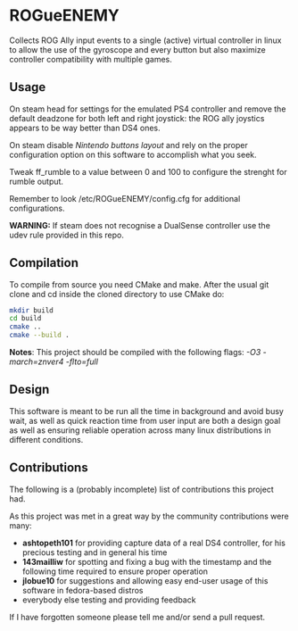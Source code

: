# ROGueENEMY
Collects ROG Ally input events to a single (active) virtual controller in linux to allow the use of the gyroscope and every button but also maximize controller compatibility with multiple games.

## Usage
On steam head for settings for the emulated PS4 controller and remove the default deadzone for both left and right joystick: the ROG ally joystics appears to be way better than DS4 ones.

On steam disable *Nintendo buttons layout* and rely on the proper configuration option on this software to accomplish what you seek.

Tweak ff_rumble to a value between 0 and 100 to configure the strenght for rumble output.

Remember to look /etc/ROGueENEMY/config.cfg for additional configurations.

__WARNING:__ If steam does not recognise a DualSense controller use the udev rule provided in this repo.

## Compilation
To compile from source you need CMake and make. After the usual git clone and cd inside the cloned directory to use CMake do:

```sh
mkdir build
cd build
cmake ..
cmake --build .
```

__Notes__: This project should be compiled with the following flags: *-O3 -march=znver4 -flto=full*

## Design
This software is meant to be run all the time in background and avoid busy wait, as well as quick reaction time from user input are both a design goal as well as ensuring reliable operation across many linux distributions in different conditions.

## Contributions
The following is a (probably incomplete) list of contributions this project had.

As this project was met in a great way by the community contributions were many:
  - __ashtopeth101__ for providing capture data of a real DS4 controller, for his precious testing and in general his time
  - __143mailliw__ for spotting and fixing a bug with the timestamp and the following time required to ensure proper operation
  - __jlobue10__ for suggestions and allowing easy end-user usage of this software in fedora-based distros
  - everybody else testing and providing feedback

If I have forgotten someone please tell me and/or send a pull request.
